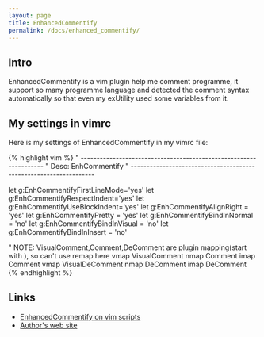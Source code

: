 ```yaml
---
layout: page
title: EnhancedCommentify
permalink: /docs/enhanced_commentify/
---
```


## Intro

EnhancedCommentify is a vim plugin help me comment programme, it support so many programme language and detected the comment syntax automatically so that even my exUtility used some variables from it.

## My settings in vimrc

Here is my settings of EnhancedCommentify in my vimrc file:

{% highlight vim %}
" ------------------------------------------------------------------ 
" Desc: EnhCommentify
" ------------------------------------------------------------------ 

let g:EnhCommentifyFirstLineMode='yes'
let g:EnhCommentifyRespectIndent='yes'
let g:EnhCommentifyUseBlockIndent='yes'
let g:EnhCommentifyAlignRight = 'yes'
let g:EnhCommentifyPretty = 'yes'
let g:EnhCommentifyBindInNormal = 'no'
let g:EnhCommentifyBindInVisual = 'no'
let g:EnhCommentifyBindInInsert = 'no'

" NOTE: VisualComment,Comment,DeComment are plugin mapping(start with <Plug>), so can't use remap here
vmap <unique> <F11> <Plug>VisualComment
nmap <unique> <F11> <Plug>Comment
imap <unique> <F11> <ESC><Plug>Comment
vmap <unique> <C-F11> <Plug>VisualDeComment
nmap <unique> <C-F11> <Plug>DeComment
imap <unique> <C-F11> <ESC><Plug>DeComment
{% endhighlight %}

## Links

* [EnhancedCommentify on vim scripts](http://www.vim.org/scripts/script.php?script_id=23)
* [Author's web site](http://kotka.de/projects/enhancedcommentify/index.html)
